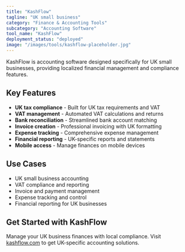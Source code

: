 ```yaml
---
title: "KashFlow"
tagline: "UK small business"
category: "Finance & Accounting Tools"
subcategory: "Accounting Software"
tool_name: "KashFlow"
deployment_status: "deployed"
image: "/images/tools/kashflow-placeholder.jpg"
---
```

KashFlow is accounting software designed specifically for UK small businesses, providing localized financial management and compliance features.

## Key Features

- **UK tax compliance** - Built for UK tax requirements and VAT
- **VAT management** - Automated VAT calculations and returns
- **Bank reconciliation** - Streamlined bank account matching
- **Invoice creation** - Professional invoicing with UK formatting
- **Expense tracking** - Comprehensive expense management
- **Financial reporting** - UK-specific reports and statements
- **Mobile access** - Manage finances on mobile devices

## Use Cases

- UK small business accounting
- VAT compliance and reporting
- Invoice and payment management
- Expense tracking and control
- Financial reporting for UK businesses

## Get Started with KashFlow

Manage your UK business finances with local compliance. Visit [kashflow.com](https://www.kashflow.com) to get UK-specific accounting solutions.